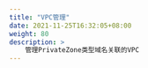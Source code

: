 ```yaml
---
title: "VPC管理"
date: 2021-11-25T16:32:05+08:00
weight: 80
description: >
    管理PrivateZone类型域名关联的VPC
---
```


